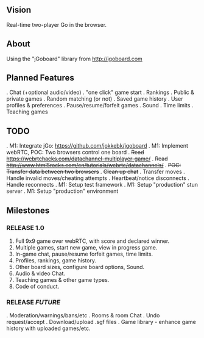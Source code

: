 ## Vision
Real-time two-player Go in the browser.

## About

Using the "jGoboard" library from http://jgoboard.com

## Planned Features
  . Chat (+optional audio/video)
  . "one click" game start
  . Rankings
  . Public & private games
  . Random matching (or not)
  . Saved game history
  . User profiles & preferences
  . Pause/resume/forfeit games
  . Sound
  . Time limits
  . Teaching games

## TODO
  . M1: Integrate jGo: https://github.com/jokkebk/jgoboard
  . M1: Implement webRTC, POC: Two browsers control one board
    . <del>Read https://webrtchacks.com/datachannel-multiplayer-game/</del>
    . <del>Read http://www.html5rocks.com/en/tutorials/webrtc/datachannels/</del>
    . <del>POC: Transfer data between two browsers</del>
    . <del>Clean up chat</del>
    . Transfer moves
    . Handle invalid moves/cheating attempts
    . Heartbeat/notice disconnects
    . Handle reconnects
  . M1: Setup test framework
  . M1: Setup "production" stun server
  . M1: Setup "production" environment

## Milestones

### RELEASE 1.0
  1. Full 9x9 game over webRTC, with score and declared winner.
  2. Multiple games, start new game, view in progress game.
  3. In-game chat, pause/resume forfeit games, time limits.
  4. Profiles, rankings, game history.
  5. Other board sizes, configure board options, Sound.
  6. Audio & video Chat.
  7. Teaching games & other game types.
  8. Code of conduct.

### RELEASE _FUTURE_
  . Moderation/warnings/bans/etc
  . Rooms & room Chat
  . Undo request/accept
  . Download/upload .sgf files
  . Game library - enhance game history with uploaded games/etc.
